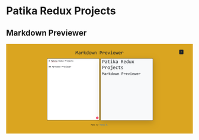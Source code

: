 # Patika Redux Projects

## Markdown Previewer

![preview](Screenshot%202023-12-01%20at%2012-57-34%20Markdown%20Preview.png)